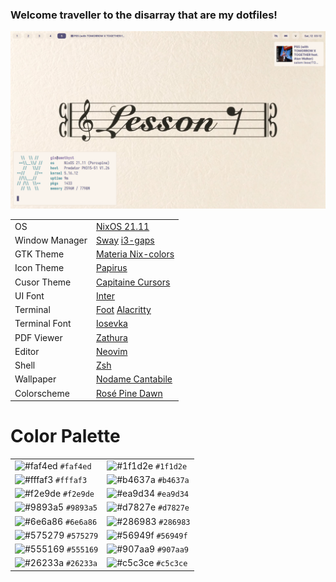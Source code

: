 ### Welcome traveller to the disarray that are my dotfiles!

![My rice!](./assets/rice.png "My rice!")

|                     |                                                                                                               |
| ------------------- | ------------------------------------------------------------------------------------------------------------- |
| OS                  | [NixOS 21.11](https://nixos.org/)                                                                             |
| Window Manager      | [Sway](https://github.com/swaywm/sway/) [i3-gaps](https://github.com/Airblader/i3)                            |
| GTK Theme           | [Materia Nix-colors](https://github.com/Misterio77/nix-colors)                                                |
| Icon Theme          | [Papirus](https://github.com/PapirusDevelopmentTeam/papirus-icon-theme)                                       |
| Cusor Theme         | [Capitaine Cursors](https://github.com/keeferrourke/capitaine-cursors)                                        |
| UI Font             | [Inter](https://github.com/rsms/inter)                                                                        |
| Terminal            | [Foot](https://codeberg.org/dnkl/foot) [Alacritty](https://github.com/alacritty/alacritty)                    |
| Terminal Font       | [Iosevka](https://github.com/be5invis/Iosevka)                                                                |
| PDF Viewer          | [Zathura](https://git.pwmt.org/pwmt/zathura)                                                                  |
| Editor              | [Neovim](https://neovim.io/)                                                                                  |
| Shell               | [Zsh](https://www.zsh.org/)                                                                                   |
| Wallpaper           | [Nodame Cantabile](./assets/wallpaper.png)                                                                    |
| Colorscheme         | [Rosé Pine Dawn](https://github.com/rose-pine/)                                                               |

# Color Palette
|                                                                           |                                                                                              |
|---------------------------------------------------------------------------|----------------------------------------------------------------------------------------------|
| ![#faf4ed](https://via.placeholder.com/15/faf4ed/000000?text=+) `#faf4ed` | ![#1f1d2e](https://via.placeholder.com/15/1f1d2e/000000?text=+) `#1f1d2e`  |
| ![#fffaf3](https://via.placeholder.com/15/fffaf3/000000?text=+) `#fffaf3` | ![#b4637a](https://via.placeholder.com/15/b4637a/000000?text=+) `#b4637a`  |
| ![#f2e9de](https://via.placeholder.com/15/f2e9de/000000?text=+) `#f2e9de` | ![#ea9d34](https://via.placeholder.com/15/ea9d34/000000?text=+) `#ea9d34`  |
| ![#9893a5](https://via.placeholder.com/15/9893a5/000000?text=+) `#9893a5` | ![#d7827e](https://via.placeholder.com/15/d7827e/000000?text=+) `#d7827e`  |
| ![#6e6a86](https://via.placeholder.com/15/6e6a86/000000?text=+) `#6e6a86` | ![#286983](https://via.placeholder.com/15/286983/000000?text=+) `#286983`  |
| ![#575279](https://via.placeholder.com/15/575279/000000?text=+) `#575279` | ![#56949f](https://via.placeholder.com/15/56949f/000000?text=+) `#56949f`  |
| ![#555169](https://via.placeholder.com/15/555169/000000?text=+) `#555169` | ![#907aa9](https://via.placeholder.com/15/907aa9/000000?text=+) `#907aa9`  |
| ![#26233a](https://via.placeholder.com/15/26233a/000000?text=+) `#26233a` | ![#c5c3ce](https://via.placeholder.com/15/c5c3ce/000000?text=+) `#c5c3ce`  |
